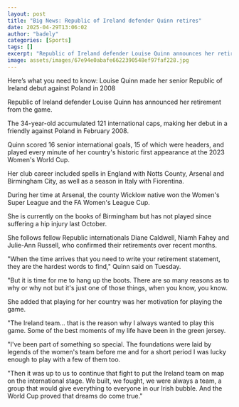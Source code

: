 ```yaml
---
layout: post
title: "Big News: Republic of Ireland defender Quinn retires"
date: 2025-04-29T13:06:02
author: "badely"
categories: [Sports]
tags: []
excerpt: "Republic of Ireland defender Louise Quinn announces her retirement from the game."
image: assets/images/67e94e0abafe6622390548ef97faf228.jpg
---
```


Here’s what you need to know: Louise Quinn made her senior Republic of Ireland debut against Poland in 2008

Republic of Ireland defender Louise Quinn has announced her retirement from the game.

The 34-year-old accumulated 121 international caps, making her debut in a friendly against Poland in February 2008.

Quinn scored 16 senior international goals, 15 of which were headers, and played every minute of her country's historic first appearance at the 2023 Women's World Cup.

Her club career included spells in England with Notts County, Arsenal and Birmingham City, as well as a season in Italy with Fiorentina.

During her time at Arsenal, the county Wicklow native won the Women's Super League and the FA Women's League Cup.

She is currently on the books of Birmingham but has not played since suffering a hip injury last October.

She follows fellow Republic internationals Diane Caldwell, Niamh Fahey and Julie-Ann Russell, who confirmed their retirements over recent months.

"When the time arrives that you need to write your retirement statement, they are the hardest words to find," Quinn said on Tuesday.

"But it is time for me to hang up the boots. There are so many reasons as to why or why not but it's just one of those things, when you know, you know.

She added that playing for her country was her motivation for playing the game.

"The Ireland team... that is the reason why I always wanted to play this game. Some of the best moments of my life have been in the green jersey. 

"I've been part of something so special. The foundations were laid by legends of the women's team before me and for a short period I was lucky enough to play with a few of them too.

"Then it was up to us to continue that fight to put the Ireland team on map on the international stage. We built, we fought, we were always a team, a group that would give everything to everyone in our Irish bubble. And the World Cup proved that dreams do come true."

